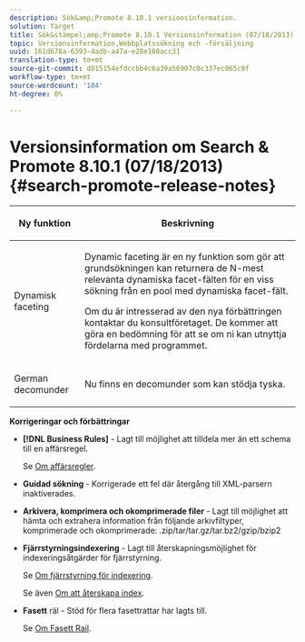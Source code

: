 ```yaml
---
description: Sök&amp;Promote 8.10.1 versionsinformation.
solution: Target
title: Sök&stämpel;amp;Promote 8.10.1 Versionsinformation (07/18/2013)
topic: Versionsinformation,Webbplatssökning och -försäljning
uuid: 161d678a-6393-4adb-a47a-e28e108acc31
translation-type: tm+mt
source-git-commit: d015154efdccbb4c6a39a56907c0c337ec065c9f
workflow-type: tm+mt
source-wordcount: '184'
ht-degree: 0%

---
```



# Versionsinformation om Search &amp; Promote 8.10.1 (07/18/2013){#search-promote-release-notes}

<table> 
 <thead> 
  <tr> 
   <th colname="col1" class="entry"> <p>Ny funktion </p> </th> 
   <th colname="col2" class="entry"> <p>Beskrivning </p> </th> 
  </tr> 
 </thead>
 <tbody> 
  <tr> 
   <td colname="col1"> <p>Dynamisk faceting </p> </td> 
   <td colname="col2"> <p> Dynamic faceting är en ny funktion som gör att grundsökningen kan returnera de N-mest relevanta dynamiska facet-fälten för en viss sökning från en pool med dynamiska facet-fält. </p> <p> Om du är intresserad av den nya förbättringen kontaktar du konsultföretaget. De kommer att göra en bedömning för att se om ni kan utnyttja fördelarna med programmet. </p> </td> 
  </tr> 
  <tr> 
   <td colname="col1"> <p>German decomunder </p> </td> 
   <td colname="col2"> <p> Nu finns en decomunder som kan stödja tyska. </p> </td> 
  </tr> 
 </tbody> 
</table>

**Korrigeringar och förbättringar**

* **[!DNL Business Rules]** - Lagt till möjlighet att tilldela mer än ett schema till en affärsregel.

   Se [Om affärsregler](../c-about-rules-menu/c-about-business-rules.md#concept_2A93D76216754D3D8412CDEA00BD26BD).

* **Guidad sökning**  - Korrigerade ett fel där återgång till XML-parsern inaktiverades.
* **Arkivera, komprimera och okomprimerade filer**  - Lagt till möjlighet att hämta och extrahera information från följande arkivfiltyper, komprimerade och okomprimerade: .zip/tar/tar.gz/tar.bz2/gzip/bzip2
* **Fjärrstyrningsindexering**  - Lagt till återskapningsmöjlighet för indexeringsåtgärder för fjärrstyrning.

   Se [Om fjärrstyrning för indexering](../c-about-index-menu/c-about-remote-control-for-indexing.md#concept_C79B322190E84106A434E5C6D4A4118F).

   Se även [Om att återskapa index](../c-about-index-menu/c-about-regenerate-index.md#concept_6CBE6B8D18EF47D293091CBA542245FA).

* **Fasett**  räl - Stöd för flera fasettrattar har lagts till.

   Se [Om Fasett Rail](../c-about-design-menu/c-about-facet-rails.md#concept_1FDC8BCDFFC84A0889DA670F63D5F6DB).


